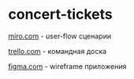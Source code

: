 # concert-tickets

[miro.com](https://miro.com/app/board/o9J_lP1PC-o=/) - user-flow сценарии

[trello.com](https://trello.com/b/l7tDDMEY/concerts) - командная доска

[figma.com](https://www.figma.com/file/jRCLEFUmrdsGJOOGchYVRE/App-wireframe?node-id=0%3A1) - wireframe приложения
